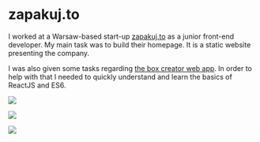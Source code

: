 # zapakuj.to

I worked at a Warsaw-based start-up [zapakuj.to](http://zapakuj.to) as a junior front-end developer. My main task was to build their homepage.
It is a static website presenting the company.

I was also given some tasks regarding [the box creator web app](https://kreator.zapakuj.to). In order to help with that I needed to quickly understand and learn the basics of ReactJS and ES6.


![](http://img.olagjd.com/zto-land.gif)

![](http://img.olagjd.com/zto-form.png)

![](http://img.olagjd.com/zto-harm.gif)
